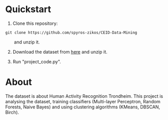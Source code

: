 # Quickstart

1. Clone this repository:
```shell
git clone https://github.com/spyros-zikos/CEID-Data-Mining
```
 &nbsp; &nbsp; &nbsp; &nbsp;and unzip it.

2. Download the dataset from [here](https://archive.ics.uci.edu/dataset/779/harth) and unzip it.

3. Run "project_code.py".

# About

The dataset is about Human Activity Recognition Trondheim. This project is analysing the dataset, training classifiers (Multi-layer Perceptron, Random Forests, Naive Bayes) and using clustering algorithms (KMeans, DBSCAN, Birch).
